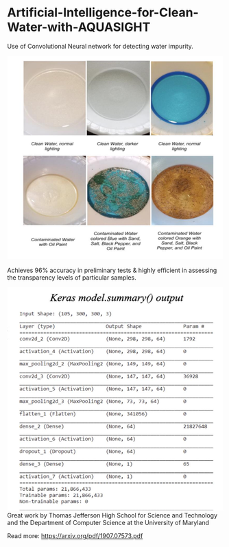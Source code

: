 # Artificial-Intelligence-for-Clean-Water-with-AQUASIGHT

Use of Convolutional Neural network for detecting water impurity. 

![](1.jpg)

Achieves 96% accuracy in preliminary tests & highly efficient in assessing the transparency levels of particular samples.

![](2.jpg)
Great work by Thomas Jefferson High School for Science and Technology and the Department of Computer Science at the University of Maryland

Read more: https://arxiv.org/pdf/1907.07573.pdf
